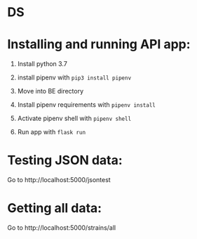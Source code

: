 # DS

# Installing and running API app:

1) Install python 3.7

2) install pipenv with ```pip3 install pipenv```

3) Move into BE directory

4) Install pipenv requirements with ```pipenv install```

5) Activate pipenv shell with ```pipenv shell```

6) Run app with ```flask run```


# Testing JSON data:

Go to http://localhost:5000/jsontest

# Getting all data:

Go to http://localhost:5000/strains/all 